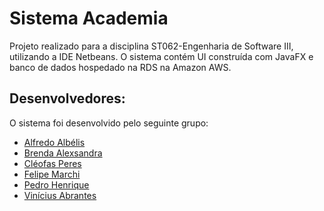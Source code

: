 # Sistema Academia
Projeto realizado para a disciplina ST062-Engenharia de Software III, utilizando a IDE Netbeans.
O sistema contém UI construída com JavaFX e banco de dados hospedado na RDS na Amazon AWS. 

## Desenvolvedores:
O sistema foi desenvolvido pelo seguinte grupo:
- [Alfredo Albélis](https://github.com/AlfredoFilho)
- [Brenda Alexsandra](https://github.com/brendajanuario)
- [Cléofas Peres](https://github.com/CleoPeres)
- [Felipe Marchi](https://github.com/felipemarchi)
- [Pedro Henrique](https://github.com/PedroBernini)
- [Vinícius Abrantes](https://github.com/viniciusAbrantes)
